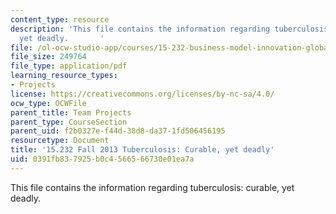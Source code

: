 ```yaml
---
content_type: resource
description: 'This file contains the information regarding tuberculosis: curable,
  yet deadly.       '
file: /ol-ocw-studio-app/courses/15-232-business-model-innovation-global-health-in-frontier-markets-fall-2013/0391fb837925b0c4566566730e01ea7a_MIT15_232F13_a1_tb_04.pdf
file_size: 249764
file_type: application/pdf
learning_resource_types:
- Projects
license: https://creativecommons.org/licenses/by-nc-sa/4.0/
ocw_type: OCWFile
parent_title: Team Projects
parent_type: CourseSection
parent_uid: f2b0327e-f44d-38d8-da37-1fd506456195
resourcetype: Document
title: '15.232 Fall 2013 Tuberculosis: Curable, yet deadly'
uid: 0391fb83-7925-b0c4-5665-66730e01ea7a
---
```

This file contains the information regarding tuberculosis: curable, yet deadly.       